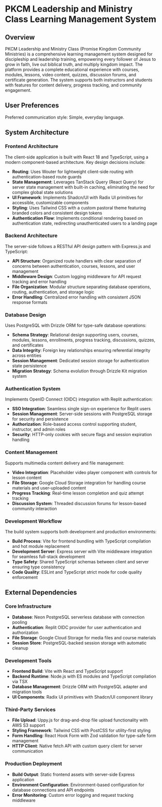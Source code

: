 # PKCM Leadership and Ministry Class Learning Management System

## Overview

PKCM Leadership and Ministry Class (Promise Kingdom Community Ministries) is a comprehensive learning management system designed for discipleship and leadership training, empowering every follower of Jesus to grow in faith, live out biblical truth, and multiply kingdom impact. The platform provides a complete educational experience with courses, modules, lessons, video content, quizzes, discussion forums, and certificate generation. The system supports both instructors and students with features for content delivery, progress tracking, and community engagement.

## User Preferences

Preferred communication style: Simple, everyday language.

## System Architecture

### Frontend Architecture
The client-side application is built with React 18 and TypeScript, using a modern component-based architecture. Key design decisions include:

- **Routing**: Uses Wouter for lightweight client-side routing with authentication-based route guards
- **State Management**: Leverages TanStack Query (React Query) for server state management with built-in caching, eliminating the need for complex global state solutions
- **UI Framework**: Implements Shadcn/UI with Radix UI primitives for accessible, customizable components
- **Styling**: Uses Tailwind CSS with a custom pastoral theme featuring branded colors and consistent design tokens
- **Authentication Flow**: Implements conditional rendering based on authentication state, redirecting unauthenticated users to a landing page

### Backend Architecture
The server-side follows a RESTful API design pattern with Express.js and TypeScript:

- **API Structure**: Organized route handlers with clear separation of concerns between authentication, courses, lessons, and user management
- **Middleware Design**: Custom logging middleware for API request tracking and error handling
- **File Organization**: Modular structure separating database operations, routing, authentication, and storage logic
- **Error Handling**: Centralized error handling with consistent JSON response formats

### Database Design
Uses PostgreSQL with Drizzle ORM for type-safe database operations:

- **Schema Strategy**: Relational design supporting users, courses, modules, lessons, enrollments, progress tracking, discussions, quizzes, and certificates
- **Data Integrity**: Foreign key relationships ensuring referential integrity across entities
- **Session Management**: Dedicated session storage for authentication state persistence
- **Migration Strategy**: Schema evolution through Drizzle Kit migration system

### Authentication System
Implements OpenID Connect (OIDC) integration with Replit authentication:

- **SSO Integration**: Seamless single sign-on experience for Replit users
- **Session Management**: Server-side sessions with PostgreSQL storage for security and persistence
- **Authorization**: Role-based access control supporting student, instructor, and admin roles
- **Security**: HTTP-only cookies with secure flags and session expiration handling

### Content Management
Supports multimedia content delivery and file management:

- **Video Integration**: Placeholder video player component with controls for lesson content
- **File Storage**: Google Cloud Storage integration for handling course materials and user-uploaded content
- **Progress Tracking**: Real-time lesson completion and quiz attempt tracking
- **Discussion System**: Threaded discussion forums for lesson-based community interaction

### Development Workflow
The build system supports both development and production environments:

- **Build Process**: Vite for frontend bundling with TypeScript compilation and hot module replacement
- **Development Server**: Express server with Vite middleware integration for seamless full-stack development
- **Type Safety**: Shared TypeScript schemas between client and server ensuring type consistency
- **Code Quality**: ESLint and TypeScript strict mode for code quality enforcement

## External Dependencies

### Core Infrastructure
- **Database**: Neon PostgreSQL serverless database with connection pooling
- **Authentication**: Replit OIDC provider for user authentication and authorization
- **File Storage**: Google Cloud Storage for media files and course materials
- **Session Store**: PostgreSQL-backed session storage with automatic cleanup

### Development Tools
- **Frontend Build**: Vite with React and TypeScript support
- **Backend Runtime**: Node.js with ES modules and TypeScript compilation via TSX
- **Database Management**: Drizzle ORM with PostgreSQL adapter and migration tools
- **UI Components**: Radix UI primitives with Shadcn/UI component library

### Third-Party Services
- **File Upload**: Uppy.js for drag-and-drop file upload functionality with AWS S3 support
- **Styling Framework**: Tailwind CSS with PostCSS for utility-first styling
- **Form Handling**: React Hook Form with Zod validation for type-safe form management
- **HTTP Client**: Native fetch API with custom query client for server communication

### Production Deployment
- **Build Output**: Static frontend assets with server-side Express application
- **Environment Configuration**: Environment-based configuration for database connections and API endpoints
- **Error Monitoring**: Custom error logging and request tracking middleware